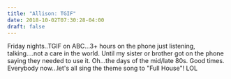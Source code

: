 ```yaml
---
title: "Allison: TGIF"
date: 2018-10-02T07:30:28-04:00
draft: false
---
```


Friday nights..TGIF on ABC...3+ hours on the phone just listening, talking....not a care in the world.  Until my sister or brother got  on the phone saying they needed to use it.  Oh...the days of the mid/late 80s.  Good times.  Everybody now...let's all sing the theme song to "Full House"!  LOL
